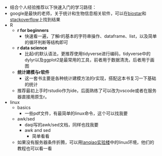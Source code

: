 - 结合个人经验推荐以下快速入门的学习路径：
- google是最快的老师，关于统计和生物信息相关软件，可以在[biostar](https://www.biostars.org/info/about/)和[stackoverflow](https://stackoverflow.com/)上找到结果
- R
  - **r for beginners**
    - 快速看一遍，了解r的基本的字符串操作、dataframe、list，以及简单的循环判断等结构即可
  - **r data science**
    - 比起r的默认语法，更推荐使用tidyverse进行编码，tidyverse中的dylyr以及ggplot2是最常用的工具，前者用于数据清洗，后者用于画图
  - **统计建模与r软件**
    - 这一套书主要是各种统计建模方法的r实现，搭配这本书复习一下基础的统计
  - 推荐最初上手时rstudio作为ide，后面熟练了可以改为vscode或者在服务器直接用原生r。
- linux
  - basics
    - 一些pdf文件，有最简单的linux命令，这个可以找我要
  - awk/sed
    - daqi写的awk/sed文档，同样也找我要
    - awk and sed
      - 简单看看
  - 如果没有服务器条件折腾，可以用[lanqiao实验楼](https://www.lanqiao.cn/courses/1)中的linux环境，他们的教程也可以看一看
